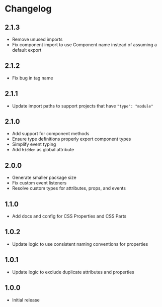 # Changelog

## 2.1.3

- Remove unused imports
- Fix component import to use Component name instead of assuming a default export

## 2.1.2

- Fix bug in tag name

## 2.1.1

- Update import paths to support projects that have `"type": "module"`

## 2.1.0

- Add support for component methods
- Ensure type definitions properly export component types
- Simplify event typing
- Add `hidden` as global attribute


## 2.0.0

- Generate smaller package size
- Fix custom event listeners
- Resolve custom types for attributes, props, and events

## 1.1.0

- Add docs and config for CSS Properties and CSS Parts

## 1.0.2

- Update logic to use consistent naming conventions for properties

## 1.0.1

- Update logic to exclude duplicate attributes and properties

## 1.0.0

- Initial release
